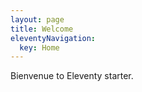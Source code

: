 ```yaml
---
layout: page
title: Welcome
eleventyNavigation:
  key: Home
---
```


Bienvenue to Eleventy starter.


